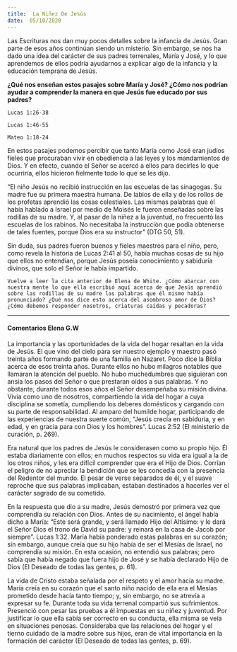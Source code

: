```yaml
---
title:  La Niñez De Jesús
date:  05/10/2020
---
```


Las Escrituras nos dan muy pocos detalles sobre la infancia de Jesús. Gran parte de esos años continúan siendo un misterio. Sin embargo, se nos ha dado una idea del carácter de sus padres terrenales, María y José, y lo que aprendemos de ellos podría ayudarnos a explicar algo de la infancia y la educación temprana de Jesús.

**¿Qué nos enseñan estos pasajes sobre María y José? ¿Cómo nos podrían ayudar a comprender la manera en que Jesús fue educado por sus padres?**

`Lucas 1:26-38`

`Lucas 1:46-55`

`Mateo 1:18-24`

En estos pasajes podemos percibir que tanto María como José eran judíos fieles que procuraban vivir en obediencia a las leyes y los mandamientos de Dios. Y en efecto, cuando el Señor se acercó a ellos para decirles lo que ocurriría, ellos hicieron fielmente todo lo que se les dijo.

“El niño Jesús no recibió instrucción en las escuelas de las sinagogas. Su madre fue su primera maestra humana. De labios de ella y de los rollos de los profetas aprendió las cosas celestiales. Las mismas palabras que él había hablado a Israel por medio de Moisés le fueron enseñadas sobre las rodillas de su madre. Y, al pasar de la niñez a la juventud, no frecuentó las escuelas de los rabinos. No necesitaba la instrucción que podía obtenerse de tales fuentes, porque Dios era su instructor” (DTG 50, 51).

Sin duda, sus padres fueron buenos y fieles maestros para el niño, pero, como revela la historia de Lucas 2:41 al 50, había muchas cosas de su hijo que ellos no entendían, porque Jesús poseía conocimiento y sabiduría divinos, que solo el Señor le había impartido.

`Vuelve a leer la cita anterior de Elena de White. ¿Cómo abarcar con nuestra mente lo que ella escribió aquí acerca de que Jesús aprendió sobre las rodillas de su madre las palabras que él mismo había pronunciado? ¿Qué nos dice esto acerca del asombroso amor de Dios? ¿Cómo debemos responder nosotros, criaturas caídas y pecadoras?`

---

#### Comentarios Elena G.W

La importancia y las oportunidades de la vida del hogar resaltan en la vida de Jesús. El que vino del cielo para ser nuestro ejemplo y maestro pasó treinta años formando parte de una familia en Nazaret. Poco dice la Biblia acerca de esos treinta años. Durante ellos no hubo milagros notables que llamaran la atención del pueblo. No hubo muchedumbres que siguieran con ansia los pasos del Señor o que prestaran oídos a sus palabras. Y no obstante, durante todos esos años el Señor desempeñaba su misión divina. Vivía como uno de nosotros, compartiendo la vida del hogar a cuya disciplina se sometía, cumpliendo los deberes domésticos y cargando con su parte de responsabilidad. Al amparo del humilde hogar, participando de las experiencias de nuestra suerte común, “Jesús crecía en sabiduría, y en edad, y en gracia para con Dios y los hombres”. Lucas 2:52 (El ministerio de curación, p. 269).

Era natural que los padres de Jesús le considerasen como su propio hijo. Él estaba diariamente con ellos; en muchos respectos su vida era igual a la de los otros niños, y les era difícil comprender que era el Hijo de Dios. Corrían el peligro de no apreciar la bendición que se les concedía con la presencia del Redentor del mundo. El pesar de verse separados de él, y el suave reproche que sus palabras implicaban, estaban destinados a hacerles ver el carácter sagrado de su cometido.

En la respuesta que dio a su madre, Jesús demostró por primera vez que comprendía su relación con Dios. Antes de su nacimiento, el ángel había dicho a María: “Este será grande, y será llamado Hijo del Altísimo: y le dará el Señor Dios el trono de David su padre: y reinará en la casa de Jacob por siempre”. Lucas 1:32. María había ponderado estas palabras en su corazón; sin embargo, aunque creía que su hijo había de ser el Mesías de Israel, no comprendía su misión. En esta ocasión, no entendió sus palabras; pero sabía que había negado que fuera hijo de José y se había declarado Hijo de Dios (El Deseado de todas las gentes, p. 61).

La vida de Cristo estaba señalada por el respeto y el amor hacia su madre. María creía en su corazón que el santo niño nacido de ella era el Mesías prometido desde hacía tanto tiempo; y, sin embargo, no se atrevía a expresar su fe. Durante toda su vida terrenal compartió sus sufrimientos. Presenció con pesar las pruebas a él impuestas en su niñez y juventud. Por justificar lo que ella sabía ser correcto en su conducta, ella misma se veía en situaciones penosas. Consideraba que las relaciones del hogar y el tierno cuidado de la madre sobre sus hijos, eran de vital importancia en la formación del carácter (El Deseado de todas las gentes, p. 69).